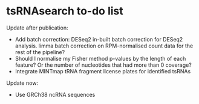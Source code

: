 # tsRNAsearch to-do list

Update after publication:
* Add batch correction: DESeq2 in-built batch correction for DESeq2 analysis. limma batch correction on RPM-normalised count data for the rest of the pipeline?
* Should I normalise my Fisher method p-values by the length of each feature? Or the number of nucleotides that had more than 0 coverage?
* Integrate MINTmap tRNA fragment license plates for identified tsRNAs

Update now:
* Use GRCh38 ncRNA sequences
